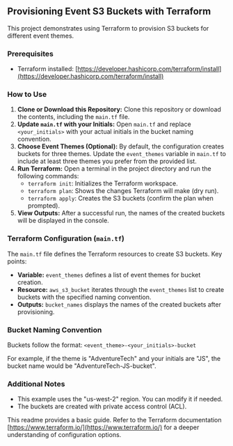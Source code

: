 ## Provisioning Event S3 Buckets with Terraform

This project demonstrates using Terraform to provision S3 buckets for different event themes.

### Prerequisites

* Terraform installed: [https://developer.hashicorp.com/terraform/install](https://developer.hashicorp.com/terraform/install)

###  How to Use

1. **Clone or Download this Repository:** 
   Clone this repository or download the contents, including the `main.tf` file.
2. **Update `main.tf` with your Initials:**
   Open `main.tf` and replace `<your_initials>` with your actual initials in the bucket naming convention.
3. **Choose Event Themes (Optional):**
   By default, the configuration creates buckets for three themes. Update the `event_themes` variable in `main.tf` to include at least three themes you prefer from the provided list.
4. **Run Terraform:**
   Open a terminal in the project directory and run the following commands:
      * `terraform init`: Initializes the Terraform workspace.
      * `terraform plan`: Shows the changes Terraform will make (dry run).
      * `terraform apply`: Creates the S3 buckets (confirm the plan when prompted).
5. **View Outputs:**
   After a successful run, the names of the created buckets will be displayed in the console.

### Terraform Configuration (`main.tf`)

The `main.tf` file defines the Terraform resources to create S3 buckets. Key points:

* **Variable:** `event_themes` defines a list of event themes for bucket creation.
* **Resource:** `aws_s3_bucket` iterates through the `event_themes` list to create buckets with the specified naming convention.
* **Outputs:** `bucket_names` displays the names of the created buckets after provisioning.

### Bucket Naming Convention

Buckets follow the format: `<event_theme>-<your_initials>-bucket`

For example, if the theme is "AdventureTech" and your initials are "JS", the bucket name would be "AdventureTech-JS-bucket".

### Additional Notes

* This example uses the "us-west-2" region. You can modify it if needed.
* The buckets are created with private access control (ACL).

This readme provides a basic guide. Refer to the Terraform documentation [https://www.terraform.io/](https://www.terraform.io/) for a deeper understanding of configuration options.

